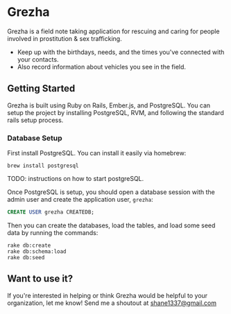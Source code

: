 # Grezha

Grezha is a field note taking application for rescuing and caring for people
involved in prostitution & sex trafficking.

* Keep up with the birthdays, needs, and the times you've connected with
  your contacts.
* Also record information about vehicles you see in the field.


## Getting Started

Grezha is built using Ruby on Rails, Ember.js, and PostgreSQL. You can setup the
project by installing PostgreSQL, RVM, and following the standard rails setup
process.

### Database Setup

First install PostgreSQL. You can install it easily via homebrew:

```
brew install postgresql
```

TODO: instructions on how to start postgreSQL.

Once PostgreSQL is setup, you should open a database session with the admin user and
create the application user, `grezha`:

```sql
CREATE USER grezha CREATEDB;
```

Then you can create the databases, load the tables, and load some seed data by running
the commands:

```
rake db:create
rake db:schema:load
rake db:seed
```

## Want to use it?

If you're interested in helping or think Grezha would be helpful to your
organization, let me know! Send me a shoutout at shane1337@gmail.com


